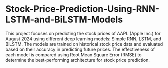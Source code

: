# Stock-Price-Prediction-Using-RNN-LSTM-and-BiLSTM-Models


This project focuses on predicting the stock prices of AAPL (Apple Inc.) for August 2024 using different deep learning models: Simple RNN, LSTM, and BiLSTM. The models are trained on historical stock price data and evaluated based on their accuracy in predicting future prices. The effectiveness of each model is compared using Root Mean Square Error (RMSE) to determine the best-performing architecture for stock price prediction.
